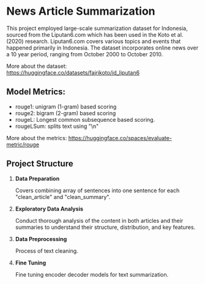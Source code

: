 # News Article Summarization

This project employed large-scale summarization dataset for Indonesia, sourced from the Liputan6.com which has been used in the Koto et al. (2020) research. Liputan6.com  covers various topics and events that happened primarily in Indonesia. The dataset incorporates online news over a 10 year period, ranging from October 2000 to October 2010.

More about the dataset: https://huggingface.co/datasets/fajrikoto/id_liputan6

## Model Metrics:
- rouge1: unigram (1-gram) based scoring
- rouge2: bigram (2-gram) based scoring
- rougeL: Longest common subsequence based scoring.
- rougeLSum: splits text using "\n"

More about the metrics: https://huggingface.co/spaces/evaluate-metric/rouge

## Project Structure
1. **Data Preparation**

   Covers combining array of sentences into one sentence for each "clean_article" and "clean_summary".
2. **Exploratory Data Analysis**

   Conduct thorough analysis of the content in both articles and their summaries to understand their structure, distribution, and key features.
3. **Data Preprocessing**

   Process of text cleaning.
4. **Fine Tuning**

   Fine tuning encoder decoder models for text summarization.
